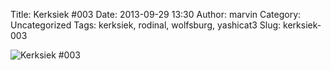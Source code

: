 Title: Kerksiek #003
Date: 2013-09-29 13:30
Author: marvin
Category: Uncategorized
Tags: kerksiek, rodinal, wolfsburg, yashicat3
Slug: kerksiek-003

![Kerksiek \#003]({static}/images/9997186986_2b043b06c4_b.jpg)

